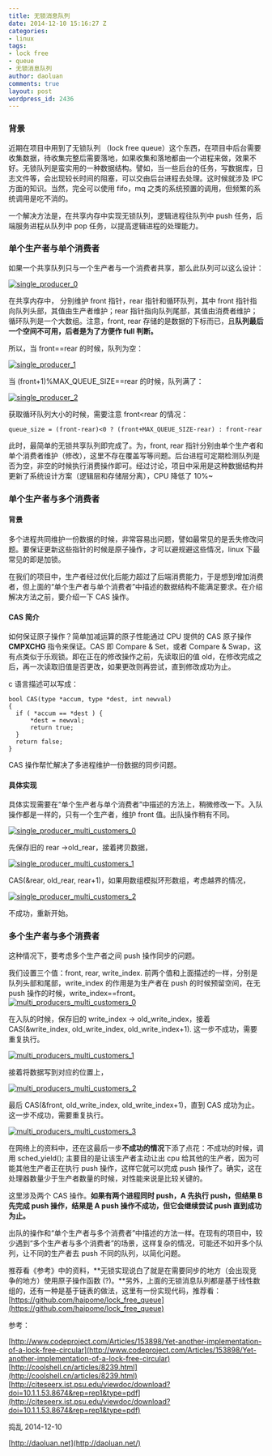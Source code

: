 ```yaml
---
title: 无锁消息队列
date: 2014-12-10 15:16:27 Z
categories:
- linux
tags:
- lock free
- queue
- 无锁消息队列
author: daoluan
comments: true
layout: post
wordpress_id: 2436
---
```


### 背景


近期在项目中用到了无锁队列 （lock free queue）这个东西，在项目中后台需要收集数据，待收集完整后需要落地，如果收集和落地都由一个进程来做，效果不好。无锁队列是蛮实用的一种数据结构。譬如，当一些后台的任务，写数据库，日志文件等，会出现较长时间的阻塞，可以交由后台进程去处理。这时候就涉及 IPC 方面的知识。当然，完全可以使用 fifo，mq 之类的系统预置的调用，但频繁的系统调用是吃不消的。

一个解决方法是，在共享内存中实现无锁队列，逻辑进程往队列中 push 任务，后端服务进程从队列中 pop 任务，以提高逻辑进程的处理能力。


### **单个生产者与单个消费者**


如果一个共享队列只与一个生产者与一个消费者共享，那么此队列可以这么设计：

[![single_producer_0](http://daoluan.net/images/blog/2014/12/single_producer_0.png)](http://daoluan.net/images/blog/2014/12/single_producer_0.png)

在共享内存中， 分别维护 front 指针，rear 指针和循环队列，其中 front 指针指向队列头部，其值由生产者维护；rear 指针指向队列尾部，其值由消费者维护；循环队列是一个大数组。注意，front, rear 存储的是数据的下标而已，且**队列最后一个空间不可用，后者是为了方便作 full 判断。**

所以，当 front==rear 的时候，队列为空：

[![single_producer_1](http://daoluan.net/images/blog/2014/12/single_producer_1.png)](http://daoluan.net/images/blog/2014/12/single_producer_1.png)

当 (front+1)%MAX_QUEUE_SIZE==rear 的时候，队列满了：

[![single_producer_2](http://daoluan.net/images/blog/2014/12/single_producer_2.png)](http://daoluan.net/images/blog/2014/12/single_producer_2.png)

获取循环队列大小的时候，需要注意 front<rear 的情况：

    
    queue_size = (front-rear)<0 ? (front+MAX_QUEUE_SIZE-rear) : front-rear


此时，最简单的无锁共享队列即完成了。为，front, rear 指针分别由单个生产者和单个消费者维护（修改），这里不存在覆盖写等问题。后台进程可定期检测队列是否为空，非空的时候执行消费操作即可。经过讨论，项目中采用是这种数据结构并更新了系统设计方案（逻辑层和存储层分离），CPU 降低了 10%~


### **单个生产者与多个消费者**




#### 背景


多个进程共同维护一份数据的时候，非常容易出问题，譬如最常见的是丢失修改问题。要保证更新这些指针的时候是原子操作，才可以避规避这些情况，linux 下最常见的即是加锁。

在我们的项目中，生产者经过优化后能力超过了后端消费能力，于是想到增加消费者，但上面的“单个生产者与单个消费者”中描述的数据结构不能满足要求。在介绍解决方法之前，要介绍一下 CAS 操作。


#### CAS 简介


如何保证原子操作？简单加减运算的原子性能通过 CPU 提供的 CAS 原子操作 **CMPXCHG** 指令来保证。CAS 即 Compare & Set，或者 Compare & Swap，这有点类似于乐观锁。即在正在的修改操作之前，先读取旧的值 old，在修改完成之后，再一次读取旧值是否更改，如果更改则再尝试，直到修改成功为止。

c 语言描述可以写成：

    
    bool CAS(type *accum, type *dest, int newval)
    {
      if ( *accum == *dest ) {
          *dest = newval;
          return true;
      }
      return false;
    }


CAS 操作帮忙解决了多进程维护一份数据的同步问题。


#### **具体实现**


具体实现需要在“单个生产者与单个消费者”中描述的方法上，稍微修改一下。入队操作都是一样的，只有一个生产者，维护 front 值。出队操作稍有不同。

[![single_producer_multi_customers_0](http://daoluan.net/images/blog/2014/12/single_producer_multi_customers_0.png)](http://daoluan.net/images/blog/2014/12/single_producer_multi_customers_0.png)

先保存旧的 rear ->old_rear，接着拷贝数据，

[![single_producer_multi_customers_1](http://daoluan.net/images/blog/2014/12/single_producer_multi_customers_1.png)](http://daoluan.net/images/blog/2014/12/single_producer_multi_customers_1.png)

CAS(&rear, old_rear, rear+1)，如果用数组模拟环形数组，考虑越界的情况，

[![single_producer_multi_customers_2](http://daoluan.net/images/blog/2014/12/single_producer_multi_customers_2.png)](http://daoluan.net/images/blog/2014/12/single_producer_multi_customers_2.png)

不成功，重新开始。


### 多个生产者与多个消费者


这种情况下，要考虑多个生产者之间 push 操作同步的问题。

我们设置三个值：front, rear, write_index. 前两个值和上面描述的一样，分别是队列头部和尾部，write_index 的作用是为生产者在 push 的时候预留空间，在无 push 操作的时候，write_index==front。
[![multi_producers_multi_customers_0](http://daoluan.net/images/blog/2014/12/multi_producers_multi_customers_0.png)](http://daoluan.net/images/blog/2014/12/multi_producers_multi_customers_0.png)

在入队的时候，保存旧的 write_index -> old_write_index，接着 CAS(&write_index, old_write_index, old_write_index+1). 这一步不成功，需要重复执行。

[![multi_producers_multi_customers_1](http://daoluan.net/images/blog/2014/12/multi_producers_multi_customers_1.png)](http://daoluan.net/images/blog/2014/12/multi_producers_multi_customers_1.png)

接着将数据写到对应的位置上，

[![multi_producers_multi_customers_2](http://daoluan.net/images/blog/2014/12/multi_producers_multi_customers_2.png)](http://daoluan.net/images/blog/2014/12/multi_producers_multi_customers_2.png)

最后 CAS(&front, old_write_index, old_write_index+1)，直到 CAS 成功为止。这一步不成功，需要重复执行。

[![multi_producers_multi_customers_3](http://daoluan.net/images/blog/2014/12/multi_producers_multi_customers_3.png)](http://daoluan.net/images/blog/2014/12/multi_producers_multi_customers_3.png)

在网络上的资料中，还在这最后一步**不成功的情况**下添了点花：不成功的时候，调用 sched_yield(); 主要目的是让该生产者主动让出 cpu 给其他的生产者，因为可能其他生产者正在执行 push 操作，这样它就可以完成 push 操作了。确实，这在处理器数量少于生产者数量的时候，对性能来说是比较关键的。

这里涉及两个 CAS 操作。**如果有两个进程同时 push，A 先执行 push，但结果 B 先完成 push 操作，结果是 A push 操作不成功，但它会继续尝试 push 直到成功为止。**

出队的操作和“单个生产者与多个消费者”中描述的方法一样。在现有的项目中，较少遇到“多个生产者与多个消费者”的场景，这样复杂的情况，可能还不如开多个队列，让不同的生产者去 push 不同的队列，以简化问题。

推荐看《参考》中的资料，**无锁实现说白了就是在需要同步的地方（会出现竞争的地方）使用原子操作函数 (?)。**另外，上面的无锁消息队列都是基于线性数组的，还有一种是基于链表的做法，这里有一份实现代码，推荐看：[https://github.com/haipome/lock_free_queue](https://github.com/haipome/lock_free_queue)

参考：

[http://www.codeproject.com/Articles/153898/Yet-another-implementation-of-a-lock-free-circular](http://www.codeproject.com/Articles/153898/Yet-another-implementation-of-a-lock-free-circular)
[http://coolshell.cn/articles/8239.html](http://coolshell.cn/articles/8239.html)
[http://citeseerx.ist.psu.edu/viewdoc/download?doi=10.1.1.53.8674&rep=rep1&type=pdf](http://citeseerx.ist.psu.edu/viewdoc/download?doi=10.1.1.53.8674&rep=rep1&type=pdf)



捣乱 2014-12-10

[http://daoluan.net](http://daoluan.net/)

